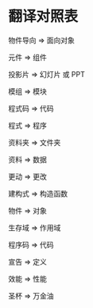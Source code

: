 # 翻译对照表


物件导向 => 面向对象

元件 => 组件

投影片 => 幻灯片 或  PPT

模组 => 模块

程式码 => 代码

程式 => 程序

资料夹 => 文件夹

资料 => 数据

更动 => 更改

建构式 => 构造函数

物件 => 对象

生存域 => 作用域

程序码 => 代码

宣告 => 定义

效能 => 性能

圣杯 => 万金油
